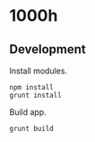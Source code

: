 1000h
=====

Development
-----------

Install modules.

```
npm install
grunt install
```

Build app.

```
grunt build
```
